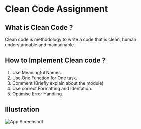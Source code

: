 # Clean Code Assignment

## What is Clean Code ?

 Clean code is methodology to write a code that is clean, human understandable and maintainable.

## How to Implement Clean code ?

1. Use Meaningful Names.
2. Use One Function for One task.
3. Comment (Briefly explain about the module)
4. Use correct Formatting and Identation.
5. Optimise Error Handling.

## Illustration

![App Screenshot](https://www.freecodecamp.org/news/content/images/size/w2000/2020/10/clean-code-image.png)
